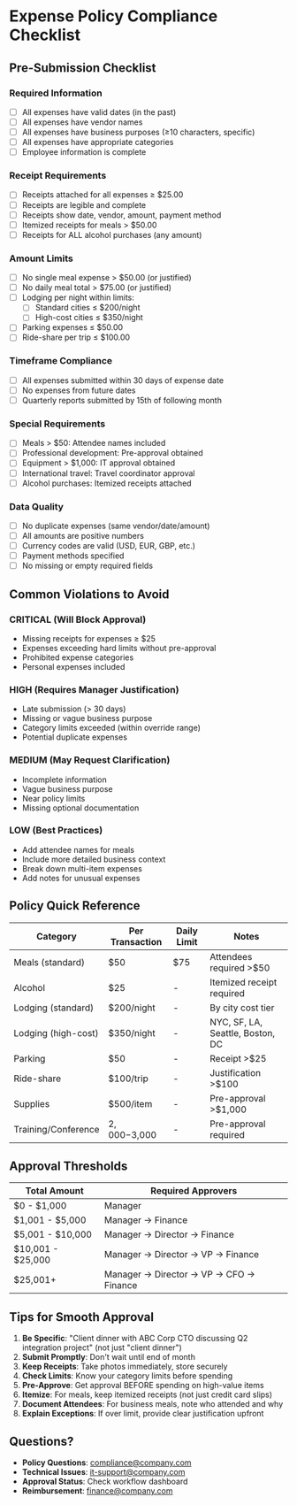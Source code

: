 # Expense Policy Compliance Checklist

## Pre-Submission Checklist

### Required Information
- [ ] All expenses have valid dates (in the past)
- [ ] All expenses have vendor names
- [ ] All expenses have business purposes (≥10 characters, specific)
- [ ] All expenses have appropriate categories
- [ ] Employee information is complete

### Receipt Requirements
- [ ] Receipts attached for all expenses ≥ $25.00
- [ ] Receipts are legible and complete
- [ ] Receipts show date, vendor, amount, payment method
- [ ] Itemized receipts for meals > $50.00
- [ ] Receipts for ALL alcohol purchases (any amount)

### Amount Limits
- [ ] No single meal expense > $50.00 (or justified)
- [ ] No daily meal total > $75.00 (or justified)
- [ ] Lodging per night within limits:
  - [ ] Standard cities ≤ $200/night
  - [ ] High-cost cities ≤ $350/night
- [ ] Parking expenses ≤ $50.00
- [ ] Ride-share per trip ≤ $100.00

### Timeframe Compliance
- [ ] All expenses submitted within 30 days of expense date
- [ ] No expenses from future dates
- [ ] Quarterly reports submitted by 15th of following month

### Special Requirements
- [ ] Meals > $50: Attendee names included
- [ ] Professional development: Pre-approval obtained
- [ ] Equipment > $1,000: IT approval obtained
- [ ] International travel: Travel coordinator approval
- [ ] Alcohol purchases: Itemized receipts attached

### Data Quality
- [ ] No duplicate expenses (same vendor/date/amount)
- [ ] All amounts are positive numbers
- [ ] Currency codes are valid (USD, EUR, GBP, etc.)
- [ ] Payment methods specified
- [ ] No missing or empty required fields

## Common Violations to Avoid

### CRITICAL (Will Block Approval)
- Missing receipts for expenses ≥ $25
- Expenses exceeding hard limits without pre-approval
- Prohibited expense categories
- Personal expenses included

### HIGH (Requires Manager Justification)
- Late submission (> 30 days)
- Missing or vague business purpose
- Category limits exceeded (within override range)
- Potential duplicate expenses

### MEDIUM (May Request Clarification)
- Incomplete information
- Vague business purpose
- Near policy limits
- Missing optional documentation

### LOW (Best Practices)
- Add attendee names for meals
- Include more detailed business context
- Break down multi-item expenses
- Add notes for unusual expenses

## Policy Quick Reference

| Category | Per Transaction | Daily Limit | Notes |
|----------|----------------|-------------|-------|
| Meals (standard) | $50 | $75 | Attendees required >$50 |
| Alcohol | $25 | - | Itemized receipt required |
| Lodging (standard) | $200/night | - | By city cost tier |
| Lodging (high-cost) | $350/night | - | NYC, SF, LA, Seattle, Boston, DC |
| Parking | $50 | - | Receipt >$25 |
| Ride-share | $100/trip | - | Justification >$100 |
| Supplies | $500/item | - | Pre-approval >$1,000 |
| Training/Conference | $2,000-$3,000 | - | Pre-approval required |

## Approval Thresholds

| Total Amount | Required Approvers |
|--------------|-------------------|
| $0 - $1,000 | Manager |
| $1,001 - $5,000 | Manager → Finance |
| $5,001 - $10,000 | Manager → Director → Finance |
| $10,001 - $25,000 | Manager → Director → VP → Finance |
| $25,001+ | Manager → Director → VP → CFO → Finance |

## Tips for Smooth Approval

1. **Be Specific**: "Client dinner with ABC Corp CTO discussing Q2 integration project" (not just "client dinner")
2. **Submit Promptly**: Don't wait until end of month
3. **Keep Receipts**: Take photos immediately, store securely
4. **Check Limits**: Know your category limits before spending
5. **Pre-Approve**: Get approval BEFORE spending on high-value items
6. **Itemize**: For meals, keep itemized receipts (not just credit card slips)
7. **Document Attendees**: For business meals, note who attended and why
8. **Explain Exceptions**: If over limit, provide clear justification upfront

## Questions?

- **Policy Questions**: compliance@company.com
- **Technical Issues**: it-support@company.com
- **Approval Status**: Check workflow dashboard
- **Reimbursement**: finance@company.com
